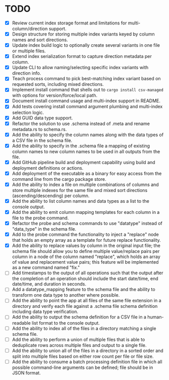 # TODO

- [x] Review current index storage format and limitations for multi-column/direction support.
- [x] Design structure for storing multiple index variants keyed by column names and sort directions.
- [x] Update index build logic to optionally create several variants in one file or multiple files.
- [x] Extend index serialization format to capture direction metadata per column.
- [x] Update CLI to allow naming/selecting specific index variants with direction info.
- [x] Teach process command to pick best-matching index variant based on requested sorts, including mixed directions.
- [x] Implement install command that shells out to `cargo install csv-managed` with options for version/force/local path.
- [x] Document install command usage and multi-index support in README.
- [x] Add tests covering install command argument plumbing and multi-index selection logic.
- [x] Add GUID data type support.
- [x] Refactor the solution to use .schema instead of .meta and rename metadata.rs to schema.rs.
- [x] Add the ability to specify the column names along with the data types of a CSV file in the schema file.
- [x] Add the ability to specify in the .schema file a mapping of existing column names to new column names to be used in all outputs from the file.
- [x] Add GitHub pipeline build and deployment capability using build and deployment definitions or actions.
- [x] Add deployment of the executable as a binary for easy access from the command line from the cargo package store.
- [x] Add the ability to index a file on multiple combinations of columns and store multiple indexes for the same file and mixed sort directions (ascending/descending) per column.
- [x] Add the ability to list column names and data types as a list to the console output.
- [x] Add the ability to emit column mapping templates for each column in a file to the probe command.
- [x] Refactor the probe and schema commands to use "datatype" instead of "data_type" in the schema file.
- [x] Add to the probe command the functionality to inject a "replace" node that holds an empty array as a template for future replace functionality. 
- [x] Add the ability to replace values by column in the original input file; the schema file should allow you to define multiple value/replace pairs per column in a node of the column named "replace", which holds an array of value and replacement value pairs; this feature will be implemented as a new command named "fix."
- [ ] Add timestamps to the output of all operations such that the output after the completion of an operation should include the start date/time, end date/time, and duration in seconds.
- [ ] Add a datatype_mapping feature to the schema file and the ability to transform one data type to another where possible.
- [ ] Add the ability to point the app at all files of the same file extension in a directory and verify each file against a .schema file schema definition including data type verification.
- [ ] Add the ability to output the schema definition for a CSV file in a human-readable list format to the console output.
- [ ] Add the ability to index all of the files in a directory matching a single schema file.
- [ ] Add the ability to perform a union of multiple files that is able to deduplicate rows across multiple files and output to a single file.
- [ ] Add the ability to union all of the files in a directory in a sorted order and split into multiple files based on either row count per file or file size.
- [ ] Add the ability to consume a batch processing definition file in which all possible command-line arguments can be defined; file should be in JSON format.

